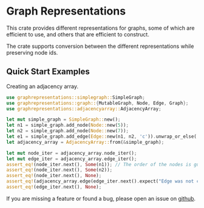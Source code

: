 # Graph Representations

This crate provides different representations for graphs, some of which are efficient to use,
and others that are efficient to construct.

The crate supports conversion between the different representations while preserving node ids.

## Quick Start Examples

Creating an adjacency array.

```rust
use graphrepresentations::simplegraph::SimpleGraph;
use graphrepresentations::graph::{MutableGraph, Node, Edge, Graph};
use graphrepresentations::adjacencyarray::AdjacencyArray;

let mut simple_graph = SimpleGraph::new();
let n1 = simple_graph.add_node(Node::new(5));
let n2 = simple_graph.add_node(Node::new(7));
let e1 = simple_graph.add_edge(Edge::new(n1, n2, 'c')).unwrap_or_else(|error| panic!("The edge refers nonexistent nodes: {:?}", error));
let adjacency_array = AdjacencyArray::from(&simple_graph);

let mut node_iter = adjacency_array.node_iter();
let mut edge_iter = adjacency_array.edge_iter();
assert_eq!(node_iter.next(), Some(n1)); // The order of the nodes is guaranteed to stay the same
assert_eq!(node_iter.next(), Some(n2));
assert_eq!(node_iter.next(), None);
assert_eq!(adjacency_array.edge(edge_iter.next().expect("Edge was not converted correctly")), simple_graph.edge(e1));
assert_eq!(edge_iter.next(), None);
```

If you are missing a feature or found a bug, please open an issue on [github](https://github.com/ISibboI/graphrepresentations/issues).